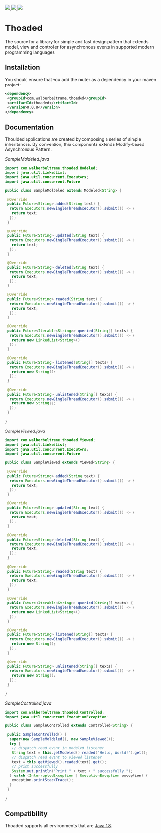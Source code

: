 <p>
 <a href="https://search.maven.org/artifact/com.walberbeltrame/thoaded" alt="Thoaded on Maven Central">
  <img src="https://img.shields.io/maven-central/v/com.walberbeltrame/thoaded.svg" />
 </a>
 <a href="https://travis-ci.org/walberbeltrame/thoaded" alt="Thoaded on TravisCI">
  <img src="https://travis-ci.org/walberbeltrame/thoaded.svg" />
 </a>
 <a href="http://opensource.org/licenses/MIT" alt="MIT License">
  <img src="https://img.shields.io/github/license/walberbeltrame/thoaded.svg" />
 </a>
</p>

# Thoaded
The source for a library for simple and fast design pattern that extends model, view and controller for asynchronous events in supported modern programming languages.

## Installation
You should ensure that you add the router as a dependency in your maven project:
```xml
<dependency>
 <groupId>com.walberbeltrame.thoaded</groupId>
 <artifactId>thoaded</artifactId>
 <version>0.0.8</version>
</dependency>
```

## Documentation
Thoulded applications are created by composing a series of simple inheritances. By convention, this components extends Modify-based Asynchronous Pattern.

_SampleMoldeled.java_
```java
import com.walberbeltrame.thoaded.Modeled;
import java.util.LinkedList;
import java.util.concurrent.Executors;
import java.util.concurrent.Future;

public class SampleMoldeled extends Modeled<String> {

 @Override
 public Future<String> added(String text) {
  return Executors.newSingleThreadExecutor().submit(() -> {
   return text;
  });
 }

 @Override
 public Future<String> updated(String text) {
  return Executors.newSingleThreadExecutor().submit(() -> {
   return text;
  });
 }

 @Override
 public Future<String> deleted(String text) {
  return Executors.newSingleThreadExecutor().submit(() -> {
   return text;
  });
 }

 @Override
 public Future<String> readed(String text) {
  return Executors.newSingleThreadExecutor().submit(() -> {
   return text;
  });
 }

 @Override
 public Future<Iterable<String>> queried(String[] texts) {
  return Executors.newSingleThreadExecutor().submit(() -> {
   return new LinkedList<String>();
  });
 }

 @Override
 public Future<String> listened(String[] texts) {
  return Executors.newSingleThreadExecutor().submit(() -> {
   return new String();
  });
 }

 @Override
 public Future<String> unlistened(String[] texts) {
  return Executors.newSingleThreadExecutor().submit(() -> {
   return new String();
  });
 }
 
}
```
_SampleViewed.java_
```java
import com.walberbeltrame.thoaded.Viewed;
import java.util.LinkedList;
import java.util.concurrent.Executors;
import java.util.concurrent.Future;

public class SampleViewed extends Viewed<String> {

 @Override
 public Future<String> added(String text) {
  return Executors.newSingleThreadExecutor().submit(() -> {
   return text;
  });
 }

 @Override
 public Future<String> updated(String text) {
  return Executors.newSingleThreadExecutor().submit(() -> {
   return text;
  });
 }

 @Override
 public Future<String> deleted(String text) {
  return Executors.newSingleThreadExecutor().submit(() -> {
   return text;
  });
 }

 @Override
 public Future<String> readed(String text) {
  return Executors.newSingleThreadExecutor().submit(() -> {
   return text;
  });
 }

 @Override
 public Future<Iterable<String>> queried(String[] texts) {
  return Executors.newSingleThreadExecutor().submit(() -> {
   return new LinkedList<String>();
  });
 }

 @Override
 public Future<String> listened(String[] texts) {
  return Executors.newSingleThreadExecutor().submit(() -> {
   return new String();
  });
 }

 @Override
 public Future<String> unlistened(String[] texts) {
  return Executors.newSingleThreadExecutor().submit(() -> {
   return new String();
  });
 }
 
}
```
_SampleControlled.java_
```java
import com.walberbeltrame.thoaded.Controlled;
import java.util.concurrent.ExecutionException;

public class SampleControlled extends Controlled<String> {

 public SampleControlled() {
  super(new SampleMoldeled(), new SampleViewed());
  try {
   // dispatch read event in modeled listener
   String text = this.getModeled().readed("Hello, World!").get();
   // dispatch read event to viewed listener
   text = this.getViewed().readed(text).get();
   // print successfully 
   System.out.println("Print " + text + " successfully.");
  } catch (InterruptedException | ExecutionException exception) {
   exception.printStackTrace();
  }
 }
 
}
```

## Compatibility
Thoaded supports all environments that are [Java 1.8](https://www.java.com/).